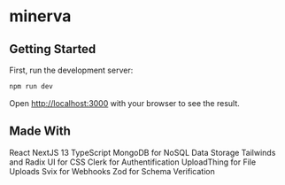 # minerva

## Getting Started

First, run the development server:

```bash
npm run dev
```

Open [http://localhost:3000](http://localhost:3000) with your browser to see the result.

## Made With
React NextJS 13
TypeScript
MongoDB for NoSQL Data Storage
Tailwinds and Radix UI for CSS
Clerk for Authentification
UploadThing for File Uploads
Svix for Webhooks
Zod for Schema Verification

